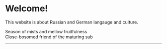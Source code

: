 <h1>Welcome!</h1>

<p>This website is about Russian and German langauge and culture.</p>

<p>  
Season of mists and mellow fruitfulness<br>
Close-bosomed friend of the maturing sub<br>

  </p>
  <hr>
